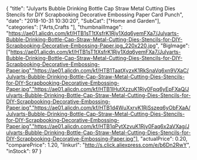 {
	"title": "Julyarts Bubble Drinking Bottle Cap Straw Metal Cutting Dies Stencils for DIY Scrapbooking Decorative Embossing Paper Card Punch",
	"date": "2018-10-31 10:30:20",
	"SubCat": ["Home and Garden"],
	"categories": ["Arts,Crafts "],
	"thumbnailImage": "https://ae01.alicdn.com/kf/HTB1sT1tXsfrK1Rjy1Xdq6yemFXa7/Julyarts-Bubble-Drinking-Bottle-Cap-Straw-Metal-Cutting-Dies-Stencils-for-DIY-Scrapbooking-Decorative-Embossing-Paper.jpg_220x220.jpg",
	"BigImage": ["https://ae01.alicdn.com/kf/HTB1sT1tXsfrK1Rjy1Xdq6yemFXa7/Julyarts-Bubble-Drinking-Bottle-Cap-Straw-Metal-Cutting-Dies-Stencils-for-DIY-Scrapbooking-Decorative-Embossing-Paper.jpg","https://ae01.alicdn.com/kf/HTB1TaatXyzxK1RkSnaVq6xn9VXaC/Julyarts-Bubble-Drinking-Bottle-Cap-Straw-Metal-Cutting-Dies-Stencils-for-DIY-Scrapbooking-Decorative-Embossing-Paper.jpg","https://ae01.alicdn.com/kf/HTB1IHutXzzuK1Rjy0Fpq6yEpFXaQ/Julyarts-Bubble-Drinking-Bottle-Cap-Straw-Metal-Cutting-Dies-Stencils-for-DIY-Scrapbooking-Decorative-Embossing-Paper.jpg","https://ae01.alicdn.com/kf/HTB1d4WuXxrvK1RjSszeq6yObFXaA/Julyarts-Bubble-Drinking-Bottle-Cap-Straw-Metal-Cutting-Dies-Stencils-for-DIY-Scrapbooking-Decorative-Embossing-Paper.jpg","https://ae01.alicdn.com/kf/HTB1qPytXzvuK1Rjy0Faq6x2aVXag/Julyarts-Bubble-Drinking-Bottle-Cap-Straw-Metal-Cutting-Dies-Stencils-for-DIY-Scrapbooking-Decorative-Embossing-Paper.jpg"],
	"actualPrice": 0.20,
	"comparePrice": 1.20,
	"linkurl": "http://s.click.aliexpress.com/e/b6Dn2RwY",
	"inStock": 97
}
